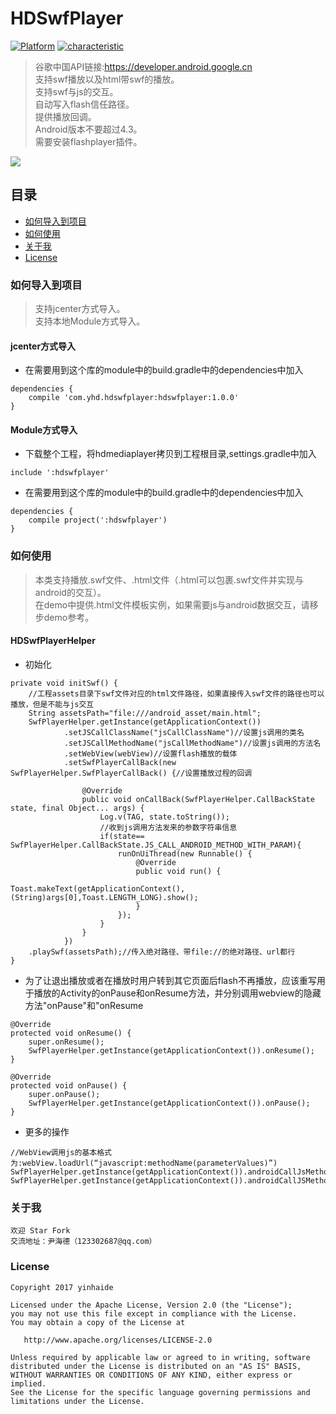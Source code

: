 # HDSwfPlayer
[![Platform](https://img.shields.io/badge/平台-%20Android%20-brightgreen.svg)](https://github.com/yinhaide/HDBluetooth/wiki)
[![characteristic](https://img.shields.io/badge/特点-%20轻量级%20%7C%20简单易用%20%20%7C%20稳定%20-brightgreen.svg)](https://github.com/yinhaide/HDBluetooth/wiki)
> 谷歌中国API链接:https://developer.android.google.cn <br/>
> 支持swf播放以及html带swf的播放。 <br/>
> 支持swf与js的交互。 <br/>
> 自动写入flash信任路径。 <br/>
> 提供播放回调。 <br/>
> Android版本不要超过4.3。 <br/>
> 需要安装flashplayer插件。 <br/>

![](https://github.com/yinhaide/HDSwfPlayer/raw/master/resource/swfplayer.gif)

## 目录
* [如何导入到项目](#Import)
* [如何使用](#Use)
* [关于我](#About)
* [License](#License)

<a name="Import"></a>
### 如何导入到项目
> 支持jcenter方式导入。 <br/>
> 支持本地Module方式导入。 <br/>

#### jcenter方式导入

* 在需要用到这个库的module中的build.gradle中的dependencies中加入

```
dependencies {
    compile 'com.yhd.hdswfplayer:hdswfplayer:1.0.0'
}
```

#### Module方式导入

* 下载整个工程，将hdmediaplayer拷贝到工程根目录,settings.gradle中加入

```
include ':hdswfplayer'
```

* 在需要用到这个库的module中的build.gradle中的dependencies中加入

```
dependencies {
    compile project(':hdswfplayer')
}
```

<a name="Use"></a>
### 如何使用
> 本类支持播放.swf文件、.html文件（.html可以包裹.swf文件并实现与android的交互）。 <br/>
> 在demo中提供.html文件模板实例，如果需要js与android数据交互，请移步demo参考。 <br/>

#### HDSwfPlayerHelper

* 初始化

```
private void initSwf() {
    //工程assets目录下swf文件对应的html文件路径，如果直接传入swf文件的路径也可以播放，但是不能与js交互
    String assetsPath="file:///android_asset/main.html";
    SwfPlayerHelper.getInstance(getApplicationContext())
            .setJSCallClassName("jsCallClassName")//设置js调用的类名
            .setJSCallMethodName("jsCallMethodName")//设置js调用的方法名
            .setWebView(webView)//设置flash播放的载体
            .setSwfPlayerCallBack(new SwfPlayerHelper.SwfPlayerCallBack() {//设置播放过程的回调

                @Override
                public void onCallBack(SwfPlayerHelper.CallBackState state, final Object... args) {
                    Log.v(TAG, state.toString());
                    //收到js调用方法发来的参数字符串信息
                    if(state== SwfPlayerHelper.CallBackState.JS_CALL_ANDROID_METHOD_WITH_PARAM){
                        runOnUiThread(new Runnable() {
                            @Override
                            public void run() {
                                Toast.makeText(getApplicationContext(),(String)args[0],Toast.LENGTH_LONG).show();
                            }
                        });
                    }
                }
            })
    .playSwf(assetsPath);//传入绝对路径、带file://的绝对路径、url都行
}
```

* 为了让退出播放或者在播放时用户转到其它页面后flash不再播放，应该重写用于播放的Activity的onPause和onResume方法，并分别调用webview的隐藏方法"onPause"和"onResume

```
@Override
protected void onResume() {
    super.onResume();
    SwfPlayerHelper.getInstance(getApplicationContext()).onResume();
}

@Override
protected void onPause() {
    super.onPause();
    SwfPlayerHelper.getInstance(getApplicationContext()).onPause();
}
```

* 更多的操作

```
//WebView调用js的基本格式为:webView.loadUrl(“javascript:methodName(parameterValues)”)
SwfPlayerHelper.getInstance(getApplicationContext()).androidCallJsMethod("jsMethodString");
SwfPlayerHelper.getInstance(getApplicationContext()).androidCallJSMethodWithReturn("jsMethodString");
```

<a name="About"></a>
### 关于我

    欢迎 Star Fork
    交流地址：尹海德（123302687@qq.com）

<a name="License"></a>
### License

    Copyright 2017 yinhaide
    
    Licensed under the Apache License, Version 2.0 (the "License");
    you may not use this file except in compliance with the License.
    You may obtain a copy of the License at
    
       http://www.apache.org/licenses/LICENSE-2.0
    
    Unless required by applicable law or agreed to in writing, software
    distributed under the License is distributed on an "AS IS" BASIS,
    WITHOUT WARRANTIES OR CONDITIONS OF ANY KIND, either express or implied.
    See the License for the specific language governing permissions and
    limitations under the License.